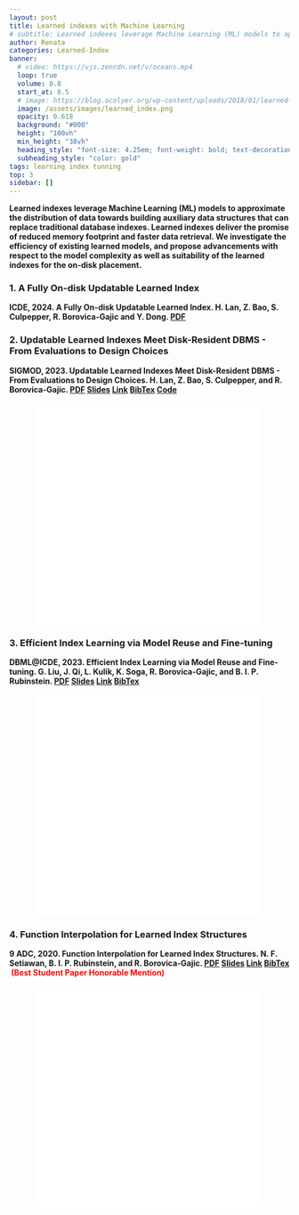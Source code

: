 ```yaml
---
layout: post
title: Learned indexes with Machine Learning
# subtitle: Learned indexes leverage Machine Learning (ML) models to approximate the distribution of data towards building auxiliary data structures that can replace traditional database indexes. Learned indexes deliver the promise of reduced memory footprint and faster data retrieval. We investigate the efficiency of existing learned models, and propose advancements with respect to the model complexity as well as suitability of the learned indexes for the on-disk placement.
author: Renata
categories: Learned-Index
banner:
  # video: https://vjs.zencdn.net/v/oceans.mp4
  loop: true
  volume: 0.8
  start_at: 8.5
  # image: https://blog.acolyer.org/wp-content/uploads/2018/01/learned-index-fig-1.jpeg?w=520
  image: /assets/images/learned_index.png
  opacity: 0.618
  background: "#000"
  height: "100vh"
  min_height: "38vh"
  heading_style: "font-size: 4.25em; font-weight: bold; text-decoration: underline"
  subheading_style: "color: gold"
tags: learning index tunning 
top: 3
sidebar: []
---
```


<p><b>
Learned indexes leverage Machine Learning (ML) models to approximate the distribution of data towards building auxiliary data structures that can replace traditional database indexes. Learned indexes deliver the promise of reduced memory footprint and faster data retrieval. We investigate the efficiency of existing learned models, and propose advancements with respect to the model complexity as well as suitability of the learned indexes for the on-disk placement.
</b></p>

### 1. A Fully On-disk Updatable Learned Index

<p><b>ICDE, 2024. A Fully On-disk Updatable Learned Index. H. Lan, Z. Bao, S. Culpepper, R. Borovica-Gajic and Y. Dong. <a href="/data/2024_icde.pdf" target="_blank">PDF</a>&nbsp;</b></p>


### 2. Updatable Learned Indexes Meet Disk-Resident DBMS - From Evaluations to Design Choices

<p><b>SIGMOD, 2023. Updatable Learned Indexes Meet Disk-Resident DBMS - From Evaluations to Design Choices. H. Lan, Z. Bao, S. Culpepper, and R. Borovica-Gajic. <a href="/data/2023_sigmod.pdf" target="_blank">PDF</a>&nbsp;<a href="/data/2023_sigmod_slides.pdf" target="_blank">Slides</a>&nbsp;<a href="https://dl.acm.org/doi/10.1145/3589284" target="_blank">Link</a>&nbsp;<a href="https://dblp.org/rec/journals/pacmmod/LanBCB23.html?view=bibtex" target="_blank">BibTex</a>&nbsp;<a href="https://github.com/rmitbggroup/LearnedIndexDiskExp" target="_blank">Code</a></b></p>  

<div style="display: flex; justify-content: center;">
    <embed src="/data/2023_sigmod_slides.pdf" width="80%" height="400" />
</div>

### 3. Efficient Index Learning via Model Reuse and Fine-tuning

<p><b>DBML@ICDE, 2023. Efficient Index Learning via Model Reuse and Fine-tuning. G. Liu, J. Qi, L. Kulik, K. Soga, R. Borovica-Gajic, and B. I. P. Rubinstein. <a href="/data/2023_dbml.pdf" target="_blank">PDF</a>&nbsp;<a href="/data/2023_dbml_slides.pdf" target="_blank">Slides</a>&nbsp;<a href="https://ieeexplore.ieee.org/document/10148123" target="_blank">Link</a>&nbsp;<a href="https://dblp.org/rec/conf/icde/LiuQKSBR23.html?view=bibtex" target="_blank">BibTex</a></b></p> 


<div style="display: flex; justify-content: center;">
    <embed src="/data/2023_dbml_slides.pdf" width="80%" height="400" />
</div>

### 4. Function Interpolation for Learned Index Structures

<p><b>9 ADC, 2020. Function Interpolation for Learned Index Structures. N. F. Setiawan, B. I. P. Rubinstein, and R. Borovica-Gajic. <a href="/data/2020_adc.pdf" target="_blank">PDF</a>&nbsp;<a href="/data/2020_adc_slides.pdf" target="_blank">Slides</a>&nbsp;<a href="https://link.springer.com/chapter/10.1007%2F978-3-030-39469-1_6" target="_blank">Link</a>&nbsp;<a href="https://dblp.org/rec/bibtex/conf/adc/SetiawanRB20" target="_blank">BibTex</a> &nbsp;<font color="red">(Best Student Paper Honorable Mention)</font></b></p> 


<div style="display: flex; justify-content: center;">
    <embed src="/data/2020_adc_slides.pdf" width="80%" height="400" />
</div>